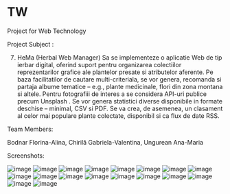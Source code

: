 # TW
Project for Web Technology 

Project Subject :

7. HeMa (Herbal Web Manager)
Sa se implementeze o aplicatie Web de tip ierbar digital, oferind suport pentru organizarea colectiilor reprezentarilor grafice ale plantelor presate si atributelor aferente. Pe baza facilitatilor de cautare multi-criteriala, se vor genera, recomanda si partaja albume tematice – e.g., plante medicinale, flori din zona montana si altele. Pentru fotografiii de interes a se considera API-uri publice precum Unsplash . Se vor genera statistici diverse disponibile in formate deschise – minimal, CSV si PDF. Se va crea, de asemenea, un clasament al celor mai populare plante colectate, disponibil si ca flux de date RSS.

Team Members:

Bodnar Florina-Alina, Chirilă Gabriela-Valentina, Ungurean Ana-Maria

Screenshots:

![image](https://user-images.githubusercontent.com/100145653/230801219-2a0a5732-3ee5-4090-9ef9-ab0d2e74de60.png)
![image](https://user-images.githubusercontent.com/100145653/230801232-ca6c3af6-b1ef-4099-a0e8-4e76705e1f42.png)
![image](https://user-images.githubusercontent.com/100145653/230801326-3c679520-ef0e-4cae-8881-2141ab43641d.png)
![image](https://user-images.githubusercontent.com/100145653/230801261-70a16171-5d35-4c31-8f5c-7ccbfa341a68.png)
![image](https://user-images.githubusercontent.com/100145653/230801343-3dde37a1-9ecf-432b-81eb-cfd6ac968d1b.png)
![image](https://user-images.githubusercontent.com/100145653/230801356-77331e5d-ea6d-436c-afa4-9916f8840ee6.png)
![image](https://user-images.githubusercontent.com/100145653/230801396-b5714ab2-b293-43aa-a38a-29704b838c86.png)
![image](https://user-images.githubusercontent.com/100145653/230801405-ad73a24e-3efe-419d-9434-e5b5609b188c.png)
![image](https://user-images.githubusercontent.com/100145653/230801414-2855c922-6d22-4128-b2c9-3ad39349c9ef.png)
![image](https://user-images.githubusercontent.com/100145653/230801433-cdc06358-5d2e-4ada-8581-f0968134aaee.png)
![image](https://user-images.githubusercontent.com/100145653/230801455-a4836afc-5618-4c19-8c00-ee4677a6faa5.png)
![image](https://user-images.githubusercontent.com/100145653/230801464-5c972b83-ef3a-4d0d-a17f-46df9b7af53c.png)
![image](https://user-images.githubusercontent.com/100145653/230801474-cae6f1f4-0214-4050-9afe-7b0d87d63a74.png)
![image](https://user-images.githubusercontent.com/100145653/230801480-bcb9a1d4-7192-4b98-a6c3-3d2e02a381c5.png)
![image](https://user-images.githubusercontent.com/100145653/230801498-e292244d-9a6d-4050-a913-289ae12c2799.png)
![image](https://user-images.githubusercontent.com/100145653/230801513-650a2b6d-3e1e-44fc-a52d-9db89cd0914c.png)
![image](https://user-images.githubusercontent.com/100145653/230801559-5e10efdf-aaad-4d2c-bc48-3ea00873cf9c.png)
![image](https://user-images.githubusercontent.com/100145653/230801571-a02fb31a-21c3-4306-8251-9956e1432014.png)



